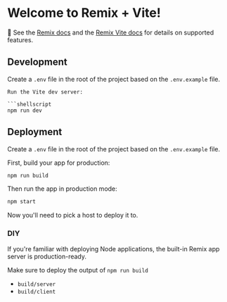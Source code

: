 # Welcome to Remix + Vite!

📖 See the [Remix docs](https://remix.run/docs) and the [Remix Vite docs](https://remix.run/docs/en/main/guides/vite) for details on supported features.

## Development

Create a `.env` file in the root of the project based on the `.env.example` file.

```shellscript
Run the Vite dev server:

```shellscript
npm run dev
```

## Deployment
Create a `.env` file in the root of the project based on the `.env.example` file.

First, build your app for production:

```sh
npm run build
```

Then run the app in production mode:

```sh
npm start
```

Now you'll need to pick a host to deploy it to.

### DIY

If you're familiar with deploying Node applications, the built-in Remix app server is production-ready.

Make sure to deploy the output of `npm run build`

- `build/server`
- `build/client`
